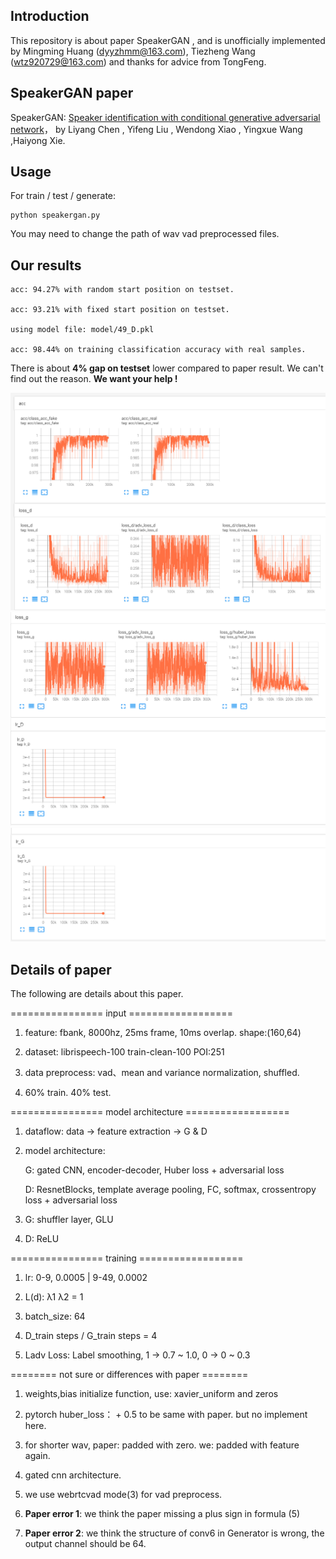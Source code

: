 ## Introduction ##

This repository is about paper SpeakerGAN , and is unofficially implemented by Mingming Huang (dyyzhmm@163.com), Tiezheng Wang (wtz920729@163.com) and thanks for advice from TongFeng.

## SpeakerGAN paper ##

SpeakerGAN: [Speaker identification with conditional generative adversarial network](https://www.researchgate.net/publication/344057150_SpeakerGAN_Speaker_Identification_with_Conditional_Generative_Adversarial_Network)， by Liyang Chen , Yifeng Liu , Wendong Xiao , Yingxue Wang ,Haiyong Xie.

## Usage ##
For train / test / generate: 

	python speakergan.py
    
You may need to change the path of wav vad preprocessed files.
    
## Our results ##

	acc: 94.27% with random start position on testset. 

	acc: 93.21% with fixed start position on testset.

	using model file: model/49_D.pkl
    
    acc: 98.44% on training classification accuracy with real samples.

There is about **4% gap on testset** lower compared to paper result.    We can't find out the reason. **We want your help !**

![Alt accuracy](logs/acc.png)    
![Alt loss_d_loss_g](logs/loss.png)   
![Alt learning_rate](logs/lr.png)   
    
## Details of paper ##

The following are details about this paper.

================ input ==================

1. feature: fbank, 8000hz, 25ms frame, 10ms overlap. shape:(160,64)

2. dataset: librispeech-100 train-clean-100  POI:251

3. data preprocess:  vad、mean and variance normalization, shuffled.

4. 60% train. 40% test.


================ model architecture ==================

1. dataflow: data -> feature extraction -> G & D

2. model architecture:

      G: gated CNN, encoder-decoder, Huber loss + adversarial loss
   
      D: ResnetBlocks, template average pooling, FC, softmax, crossentropy loss + adversarial loss

3. G: shuffler layer, GLU

4. D: ReLU


================ training ==================

1. lr: 0-9, 0.0005 | 9-49, 0.0002

2. L(d): λ1 λ2 = 1

3. batch_size: 64

4. D_train steps / G_train steps = 4

5. Ladv Loss: Label smoothing, 1 -> 0.7 ~ 1.0, 0 -> 0 ~ 0.3


======== not sure or differences with paper ========

1. weights,bias initialize function, use: xavier_uniform and zeros

2. pytorch huber_loss： + 0.5 to be same with paper.  but no implement here.

3. for shorter wav, paper: padded with zero. we: padded with feature again.

4. gated cnn architecture.

5. we use webrtcvad mode(3) for vad preprocess.

6. **Paper error 1**: we think the paper missing a plus sign in formula (5)

7. **Paper error 2**: we think the structure of conv6 in Generator is wrong, the output channel should be 64.


